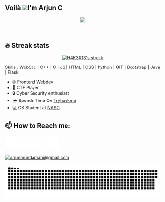 <h2>Voilà  <img src="https://media.giphy.com/media/hvRJCLFzcasrR4ia7z/giphy.gif" width="28"><h>I'm Arjun C</h> </h2>


<p align="center">
  <a href="https://github.com/H4K3R13/readme-typing-svg"><img src="https://readme-typing-svg.herokuapp.com/?lines=;Self-taught%20;Always%20learning%20new%20things&font=Fira%20Code&center=true&width=440&height=45&color=f75c7e&vCenter=true&size=22"></a>
</p>
<br/>
<!---<p align="center">
  <a href="https://github.com/H4K3R13?tab=repositories&sort=stargazers">
    <img alt="total stars" title="Total stars on GitHub" src="https://custom-icon-badges.herokuapp.com/badge/dynamic/json?logo=star&color=55960c&labelColor=488207&label=Stars&style=for-the-badge&query=%24.stars&url=https://api.github-star-counter.workers.dev/user/Hari-G-max"/></a>
  <a href="https://github.com/H4K3R13?tab=followers">
    <img alt="followers" title="Follow me on Github" src="https://custom-icon-badges.herokuapp.com/github/followers/H4K3R13?color=236ad3&labelColor=1155ba&style=for-the-badge&logo=person-add&label=Follow&logoColor=white"/></a>
</p>-->

## 🔥 Streak stats


<p align="center">
  <a href="https://github.com/H4K3R13/github-readme-streak-stats">
    <img title="🔥 Get streak stats for your profile at git.io/streak-stats" alt="H4K3R13's streak" src="https://github-readme-streak-stats.herokuapp.com/?user=H4K3R13&theme=monokai-metallian&hide_border=true"/></a>
     
     
Skills : WebSec | C++ | C | JS | HTML | CSS | Python | GIT | Bootstrap | Java | Flask
- 🌐 Frontend Webdev
- 🚩 CTF Player 
- 🔒 Cyber Security enthusiast 
- 🌧️ Spends Time On  [Tryhackme](https://tryhackme.com/p/H4K3R) 
- 💻 CS Student at [NASC](https://nasc.ac.in/)

<h2>📫 How to Reach me: </h2> 

   [<img src='twitter.png' alt='twitter' height='40'>](https://twitter.com/H4K3R_)  [<img src='github.png' alt='github' height='40'>](https://github.com/H4K3R13)  [<img src='instagram.png' alt='instagram' height='40'>](https://www.instagram.com/arjun_mundmani/)  [<img src='linkedin.png' alt='linkedin' height='40'>](https://www.linkedin.com/in/arjun-c-6144a4201/)

<a href="mailto:arjunmundamani@gmail.com">![arjunmundamani@gmail.com](https://img.shields.io/badge/Gmail-D14836?style=for-the-badge&logo=gmail&logoColor=white)</a> 

<a href=#><img src="contributions.svg"></a>
